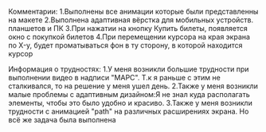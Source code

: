 Комментарии:
1.Выполнены все анимации которые были представленны на макете
2.Выполнена адаптивная вёрстка для мобильных устройств. планшетов и ПК
3.При нажатии на кнопку Купить билеты, появляется окно с покупкой билетов
4.При перемещении курсора на края экрана по X-у, будет проматываться фон в ту сторону, в которой находится курсор

Информация о трудностях:
1.У меня возникли большие трудности при выполнении видео в надписи "МАРС". Т.к я раньше с этим не сталкивался, то на решение у меня ушел день.
2.Также у меня возникли малые проблемы с адаптивным дизайном:Я не знал куда располагать элементы, чтобы это было удобно и красиво.
3.Также у меня возникли трудности с анимацией "path" на различных расширениях экрана. Но всё же задача была выполнена
